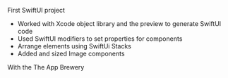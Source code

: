 

First SwiftUI project 

- Worked with Xcode object library and the preview to generate SwiftUI code
- Used SwiftUI modifiers to set properties for components
- Arrange elements using SwiftUi Stacks
- Added and sized Image components

With the The App Brewery
